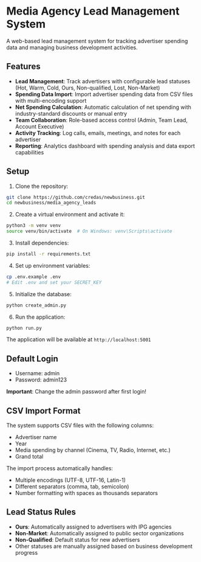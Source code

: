 # Media Agency Lead Management System

A web-based lead management system for tracking advertiser spending data and managing business development activities.

## Features

- **Lead Management**: Track advertisers with configurable lead statuses (Hot, Warm, Cold, Ours, Non-qualified, Lost, Non-Market)
- **Spending Data Import**: Import advertiser spending data from CSV files with multi-encoding support
- **Net Spending Calculation**: Automatic calculation of net spending with industry-standard discounts or manual entry
- **Team Collaboration**: Role-based access control (Admin, Team Lead, Account Executive)
- **Activity Tracking**: Log calls, emails, meetings, and notes for each advertiser
- **Reporting**: Analytics dashboard with spending analysis and data export capabilities

## Setup

1. Clone the repository:
```bash
git clone https://github.com/credas/newbusiness.git
cd newbusiness/media_agency_leads
```

2. Create a virtual environment and activate it:
```bash
python3 -m venv venv
source venv/bin/activate  # On Windows: venv\Scripts\activate
```

3. Install dependencies:
```bash
pip install -r requirements.txt
```

4. Set up environment variables:
```bash
cp .env.example .env
# Edit .env and set your SECRET_KEY
```

5. Initialize the database:
```bash
python create_admin.py
```

6. Run the application:
```bash
python run.py
```

The application will be available at `http://localhost:5001`

## Default Login

- Username: admin
- Password: admin123

**Important**: Change the admin password after first login!

## CSV Import Format

The system supports CSV files with the following columns:
- Advertiser name
- Year
- Media spending by channel (Cinema, TV, Radio, Internet, etc.)
- Grand total

The import process automatically handles:
- Multiple encodings (UTF-8, UTF-16, Latin-1)
- Different separators (comma, tab, semicolon)
- Number formatting with spaces as thousands separators

## Lead Status Rules

- **Ours**: Automatically assigned to advertisers with IPG agencies
- **Non-Market**: Automatically assigned to public sector organizations
- **Non-Qualified**: Default status for new advertisers
- Other statuses are manually assigned based on business development progress